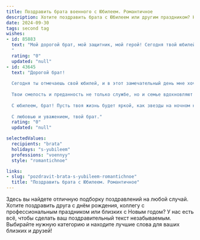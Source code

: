 ```yaml
---
title: Поздравить брата военного с Юбилеем. Романтичное
description: Хотите поздравить брата с Юбилеем или другим праздником? Наш ИИ создаст незабываемое поздравление, а вы обязательно выделитесь среди других.  
date: 2024-09-30
tags: second tag
wishes:
- id: 85883
  text: "Мой дорогой брат, мой защитник, мой герой! Сегодня твой юбилей, и сердце переполняет гордость и нежность.  Ты –  хранитель нашей семьи,  крепкий, как скала,  и нежный, как утренний туман над родными полями. Твой путь воина – это путь служения, отваги и верности, путь, которым я всегда восхищался. Пусть звёзды на твоём небе всегда сияют ярко, а каждый день будет полон радости, любви и мирного неба над головой. С юбилеем, родной!
  "
  rating: "0"
  updated: "null"
- id: 43645
  text: "Дорогой брат!
  
  Сегодня ты отмечаешь свой юбилей, и в этот замечательный день мне хочется поздравить тебя от всей души! Ты – настоящий герой, военный с большой буквы, и я горжусь тем, что у меня есть такой брат, как ты.
  
  Твои смелость и преданность не только службе, но и семье вдохновляют всех вокруг. Пускай каждый новый день приносит тебе радость и удовольствие, а в сердце всегда живут любовь и счастье. Пусть над тобой всегда будет мирное небо, а в жизни встречаются только верные друзья и искренние улыбки.
  
  С юбилеем, брат! Пусть твоя жизнь будет яркой, как звезды на ночном небе, и пусть каждый миг приносит только положительные эмоции. Ты – наш защитник и опора, и сегодня мы отмечаем не только твои достижения, но и ту неоценимую любовь, которую ты даришь всем нам.
  
  С любовью и уважением, твой брат."
  rating: "0"
  updated: "null"

selectedValues:
  recipients: "brata"
  holidays: "s-yubileem"
  professions: "voennyy"
  style: "romantichnoe"

links:
- slug: "pozdravit-brata-s-yubileem-romantichnoe"
  title: "Поздравить брата с Юбилеем. Романтичное"
---
```


Здесь вы найдете отличную подборку поздравлений на любой случай.
Хотите поздравить друга с днём рождения, коллегу с профессиональным праздником или близких с Новым годом? У нас есть всё, чтобы сделать ваш поздравительный текст незабываемым. Выбирайте нужную категорию и находите лучшие слова для ваших близких и друзей!
